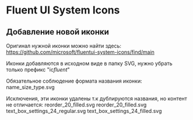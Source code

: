 # Fluent UI System Icons

## Добавление новой иконки

Оригинал нужной иконки можно найти здесь: https://github.com/microsoft/fluentui-system-icons/find/main

Иконки добавляются в исходном виде в папку SVG, нужно убрать только префикс "ic*fluent*"

Обязательное соблюдение формата названия иконки: name_size_type.svg

Исключения, эти иконки удалены т.к дублируются названия, но контент не отличается:
reorder_20_filled.svg
reorder_20_filled.svg
text_box_settings_24_regular.svg
text_box_settings_24_filled.svg
